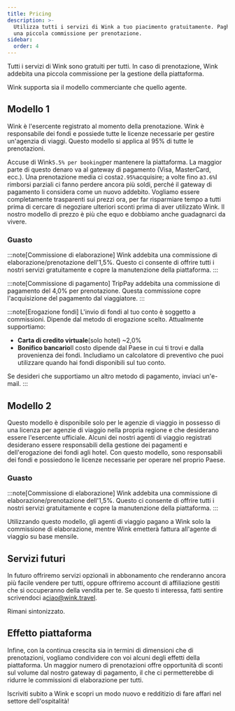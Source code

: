 ```yaml
---
title: Pricing
description: >-
  Utilizza tutti i servizi di Wink a tuo piacimento gratuitamente. Paghi solo
  una piccola commissione per prenotazione.
sidebar:
  order: 4
---
```

Tutti i servizi di Wink sono gratuiti per tutti. In caso di prenotazione, Wink addebita una piccola commissione per la gestione della piattaforma.

Wink supporta sia il modello commerciante che quello agente.

## Modello 1

Wink è l'esercente registrato al momento della prenotazione. Wink è responsabile dei fondi e possiede tutte le licenze necessarie per gestire un'agenzia di viaggi. Questo modello si applica al 95% di tutte le prenotazioni.

Accuse di Wink`5.5% per booking`per mantenere la piattaforma. La maggior parte di questo denaro va al gateway di pagamento (Visa, MasterCard, ecc.). Una prenotazione media ci costa`2.95%`acquisire; a volte fino a`3.6%`I rimborsi parziali ci fanno perdere ancora più soldi, perché il gateway di pagamento li considera come un nuovo addebito.
Vogliamo essere completamente trasparenti sui prezzi ora, per far risparmiare tempo a tutti prima di cercare di negoziare ulteriori sconti prima di aver utilizzato Wink. Il nostro modello di prezzo è più che equo e dobbiamo anche guadagnarci da vivere.

### Guasto

:::note\[Commissione di elaborazione]
Wink addebita una commissione di elaborazione/prenotazione dell'1,5%. Questo ci consente di offrire tutti i nostri servizi gratuitamente e copre la manutenzione della piattaforma.
:::

:::note\[Commissione di pagamento]
TripPay addebita una commissione di pagamento del 4,0% per prenotazione. Questa commissione copre l'acquisizione del pagamento dal viaggiatore.
:::

:::note\[Erogazione fondi]
L'invio di fondi al tuo conto è soggetto a commissioni. Dipende dal metodo di erogazione scelto. Attualmente supportiamo:

* **Carta di credito virtuale**(solo hotel) ~2,0%
* **Bonifico bancario**Il costo dipende dal Paese in cui ti trovi e dalla provenienza dei fondi. Includiamo un calcolatore di preventivo che puoi utilizzare quando hai fondi disponibili sul tuo conto.

Se desideri che supportiamo un altro metodo di pagamento, inviaci un'e-mail.
:::

## Modello 2

Questo modello è disponibile solo per le agenzie di viaggio in possesso di una licenza per agenzie di viaggio nella propria regione e che desiderano essere l'esercente ufficiale. Alcuni dei nostri agenti di viaggio registrati desiderano essere responsabili della gestione dei pagamenti e dell'erogazione dei fondi agli hotel. Con questo modello, sono responsabili dei fondi e possiedono le licenze necessarie per operare nel proprio Paese.

### Guasto

:::note\[Commissione di elaborazione]
Wink addebita una commissione di elaborazione/prenotazione dell'1,5%. Questo ci consente di offrire tutti i nostri servizi gratuitamente e copre la manutenzione della piattaforma.
:::

Utilizzando questo modello, gli agenti di viaggio pagano a Wink solo la commissione di elaborazione, mentre Wink emetterà fattura all'agente di viaggio su base mensile.

## Servizi futuri

In futuro offriremo servizi opzionali in abbonamento che renderanno ancora più facile vendere per tutti, oppure offriremo account di affiliazione gestiti che si occuperanno della vendita per te. Se questo ti interessa, fatti sentire scrivendoci a[ciao@wink.travel](mailto:hi@wink.travel).

Rimani sintonizzato.

## Effetto piattaforma

Infine, con la continua crescita sia in termini di dimensioni che di prenotazioni, vogliamo condividere con voi alcuni degli effetti della piattaforma. Un maggior numero di prenotazioni offre opportunità di sconti sul volume dal nostro gateway di pagamento, il che ci permetterebbe di ridurre le commissioni di elaborazione per tutti.

Iscriviti subito a Wink e scopri un modo nuovo e redditizio di fare affari nel settore dell'ospitalità!

